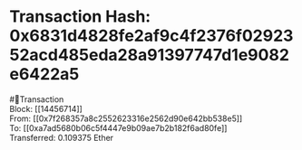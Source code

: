 
Transaction Hash: 0x6831d4828fe2af9c4f2376f0292352acd485eda28a91397747d1e9082e6422a5
====================================================================================
  
#💸Transaction  
Block: [[14456714]]  
From: [[0x7f268357a8c2552623316e2562d90e642bb538e5]]  
To: [[0xa7ad5680b06c5f4447e9b09ae7b2b182f6ad80fe]]  
Transferred: 0.109375 Ether
